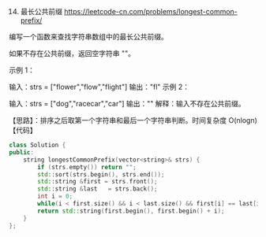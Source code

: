 14. 最长公共前缀    https://leetcode-cn.com/problems/longest-common-prefix/

编写一个函数来查找字符串数组中的最长公共前缀。

如果不存在公共前缀，返回空字符串 ""。

 
示例 1：

输入：strs = ["flower","flow","flight"]
输出："fl"
示例 2：

输入：strs = ["dog","racecar","car"]
输出：""
解释：输入不存在公共前缀。
 
【思路】：排序之后取第一个字符串和最后一个字符串判断。时间复杂度 O(nlogn)
【代码】

```C++
class Solution {
public:
    string longestCommonPrefix(vector<string>& strs) {
        if (strs.empty()) return "";
        std::sort(strs.begin(), strs.end());
        std::string &first = strs.front();
        std::string &last   = strs.back();
        int i = 0;
        while(i < first.size() && i < last.size() && first[i] == last[i]) i++;
        return std::string(first.begin(), first.begin() + i);
    }
};
```

